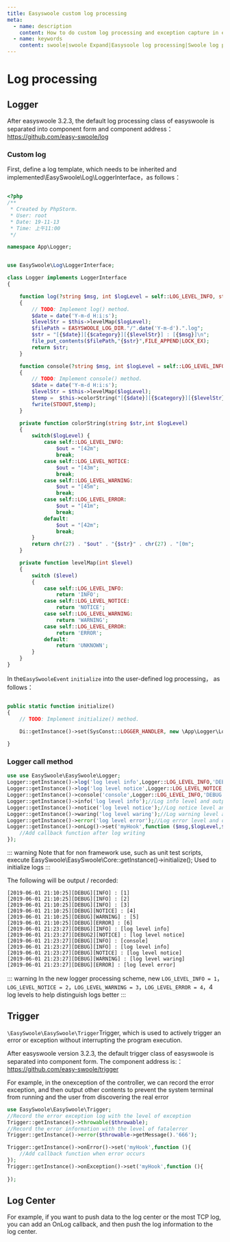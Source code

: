 ```yaml
---
title: Easyswoole custom log processing
meta:
  - name: description
    content: How to do custom log processing and exception capture in easyswoole
  - name: keywords
    content: swoole|swoole Expand|Easysoole log processing|Swoole log processing|Swoole log|swoole
---
```


# Log processing
## Logger
After easyswoole 3.2.3, the default log processing class of easyswoole is separated into component form and component address：https://github.com/easy-swoole/log


### Custom log

First, define a log template, which needs to be inherited and implemented\EasySwoole\Log\LoggerInterface，as follows：

```php

<?php
/**
 * Created by PhpStorm.
 * User: root
 * Date: 19-11-13
 * Time: 上午11:00
 */

namespace App\Logger;


use EasySwoole\Log\LoggerInterface;

class Logger implements LoggerInterface
{

    function log(?string $msg, int $logLevel = self::LOG_LEVEL_INFO, string $category = 'DEBUG'): string
    {
        // TODO: Implement log() method.
        $date = date('Y-m-d H:i:s');
        $levelStr = $this->levelMap($logLevel);
        $filePath = EASYSWOOLE_LOG_DIR."/".date('Y-m-d').".log";
        $str = "[{$date}][{$category}][{$levelStr}] : [{$msg}]\n";
        file_put_contents($filePath,"{$str}",FILE_APPEND|LOCK_EX);
        return $str;
    }

    function console(?string $msg, int $logLevel = self::LOG_LEVEL_INFO, string $category = 'DEBUG')
    {
        // TODO: Implement console() method.
        $date = date('Y-m-d H:i:s');
        $levelStr = $this->levelMap($logLevel);
        $temp =  $this->colorString("[{$date}][{$category}][{$levelStr}] : [{$msg}]",$logLevel)."\n";
        fwrite(STDOUT,$temp);
    }

    private function colorString(string $str,int $logLevel)
    {
        switch($logLevel) {
            case self::LOG_LEVEL_INFO:
                $out = "[42m";
                break;
            case self::LOG_LEVEL_NOTICE:
                $out = "[43m";
                break;
            case self::LOG_LEVEL_WARNING:
                $out = "[45m";
                break;
            case self::LOG_LEVEL_ERROR:
                $out = "[41m";
                break;
            default:
                $out = "[42m";
                break;
        }
        return chr(27) . "$out" . "{$str}" . chr(27) . "[0m";
    }

    private function levelMap(int $level)
    {
        switch ($level)
        {
            case self::LOG_LEVEL_INFO:
                return 'INFO';
            case self::LOG_LEVEL_NOTICE:
                return 'NOTICE';
            case self::LOG_LEVEL_WARNING:
                return 'WARNING';
            case self::LOG_LEVEL_ERROR:
                return 'ERROR';
            default:
                return 'UNKNOWN';
        }
    }
}

```

In the``` EasySwooleEvent ``` ``` initialize ``` into the user-defined log processing， as follows：

```php 

public static function initialize()
{
    // TODO: Implement initialize() method.
   
    Di::getInstance()->set(SysConst::LOGGER_HANDLER, new \App\Logger\Logger());

}

```

### Logger call method
```php
use use EasySwoole\EasySwoole\Logger;
Logger::getInstance()->log('log level info',Logger::LOG_LEVEL_INFO,'DEBUG');//Record the info level log the default values of the next two parameters in the example
Logger::getInstance()->log('log level notice',Logger::LOG_LEVEL_NOTICE,'DEBUG2');//Record the notice level log the default values of the next two parameters in the example
Logger::getInstance()->console('console',Logger::LOG_LEVEL_INFO,'DEBUG');//Log info level and output to console
Logger::getInstance()->info('log level info');//Log info level and output to console
Logger::getInstance()->notice('log level notice');//Log notice level and output to console
Logger::getInstance()->waring('log level waring');//Log warning level and output to console
Logger::getInstance()->error('log level error');//Log error level and output to console
Logger::getInstance()->onLog()->set('myHook',function ($msg,$logLevel,$category){
    //Add callback function after log writing
});
```

::: warning 
 Note that for non framework use, such as unit test scripts, execute EasySwoole\EasySwoole\Core::getInstance()->initialize(); Used to initialize logs 
:::

The following will be output / recorded:
````
[2019-06-01 21:10:25][DEBUG][INFO] : [1]
[2019-06-01 21:10:25][DEBUG][INFO] : [2]
[2019-06-01 21:10:25][DEBUG][INFO] : [3]
[2019-06-01 21:10:25][DEBUG][NOTICE] : [4]
[2019-06-01 21:10:25][DEBUG][WARNING] : [5]
[2019-06-01 21:10:25][DEBUG][ERROR] : [6]
[2019-06-01 21:23:27][DEBUG][INFO] : [log level info]
[2019-06-01 21:23:27][DEBUG2][NOTICE] : [log level notice]
[2019-06-01 21:23:27][DEBUG][INFO] : [console]
[2019-06-01 21:23:27][DEBUG][INFO] : [log level info]
[2019-06-01 21:23:27][DEBUG][NOTICE] : [log level notice]
[2019-06-01 21:23:27][DEBUG][WARNING] : [log level waring]
[2019-06-01 21:23:27][DEBUG][ERROR] : [log level error]
````

::: warning 
 In the new logger processing scheme, new `LOG_LEVEL_INFO = 1`，`LOG_LEVEL_NOTICE = 2`，`LOG_LEVEL_WARNING = 3`，`LOG_LEVEL_ERROR = 4`，4 log levels to help distinguish logs better
:::

## Trigger

`\EasySwoole\EasySwoole\Trigger`Trigger, which is used to actively trigger an error or exception without interrupting the program execution.

After easyswoole version 3.2.3, the default trigger class of easyswoole is separated into component form. The component address is:：https://github.com/easy-swoole/trigger

  
For example, in the onexception of the controller, we can record the error exception, and then output other contents to prevent the system terminal from running and the user from discovering the real error
````php
use EasySwoole\EasySwoole\Trigger;
//Record the error exception log with the level of exception
Trigger::getInstance()->throwable($throwable);
//Record the error information with the level of fatalerror
Trigger::getInstance()->error($throwable->getMessage().'666');

Trigger::getInstance()->onError()->set('myHook',function (){
    //Add callback function when error occurs
});
Trigger::getInstance()->onException()->set('myHook',function (){
    
});
````

## Log Center

For example, if you want to push data to the log center or the most TCP log, you can add an OnLog callback, and then push the log information to the log center.
